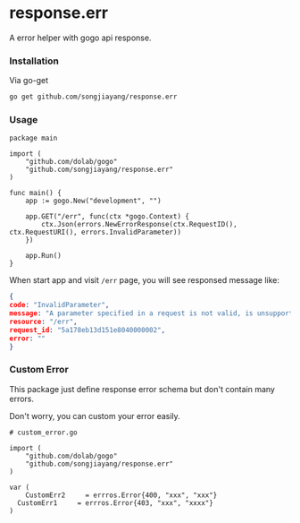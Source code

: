 # response.err

A error helper with gogo api response.

### Installation

Via go-get

```bash
go get github.com/songjiayang/response.err
```

### Usage

```golang
package main

import (
	"github.com/dolab/gogo"
	"github.com/songjiayang/response.err"
)

func main() {
	app := gogo.New("development", "")

	app.GET("/err", func(ctx *gogo.Context) {
		ctx.Json(errors.NewErrorResponse(ctx.RequestID(), ctx.RequestURI(), errors.InvalidParameter))
	})

	app.Run()
}

```

When start app and visit `/err` page, you will see responsed message like:

```json
{
code: "InvalidParameter",
message: "A parameter specified in a request is not valid, is unsupported, or cannot be used.",
resource: "/err",
request_id: "5a178eb13d151e8040000002",
error: ""
}
```


### Custom Error

This package just define response error schema but don't contain many errors.

Don't worry, you can custom your error easily.

```
# custom_error.go

import (
	"github.com/dolab/gogo"
	"github.com/songjiayang/response.err"
)

var (
	CustomErr2     = errros.Error{400, "xxx", "xxx"}
  CustomErr1     = errros.Error{403, "xxx", "xxxx"}
)

```
